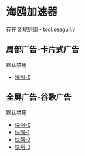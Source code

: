 # 海鸥加速器

存在 2 规则组 - [tool.seagull.v](/src/apps/tool.seagull.v.ts)

## 局部广告-卡片式广告

默认禁用

- [快照-0](https://i.gkd.li/i/13413556)

## 全屏广告-谷歌广告

默认禁用

- [快照-0](https://i.gkd.li/i/13426255)
- [快照-1](https://i.gkd.li/i/13459399)
- [快照-2](https://i.gkd.li/i/13476799)
- [快照-3](https://i.gkd.li/i/13476579)

